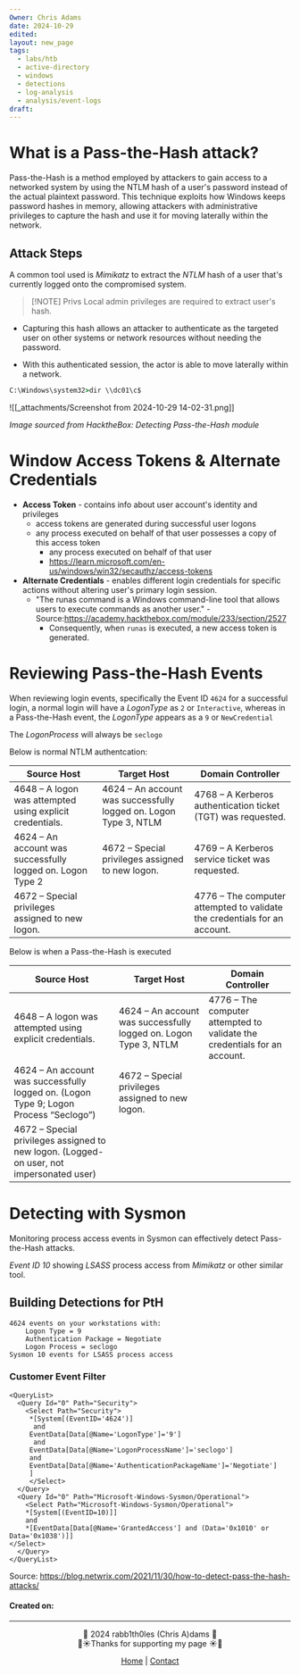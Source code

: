 ```yaml
---
Owner: Chris Adams
date: 2024-10-29
edited: 
layout: new_page
tags:
  - labs/htb
  - active-directory
  - windows
  - detections
  - log-analysis
  - analysis/event-logs
draft:
---
```

# What is a Pass-the-Hash attack?

Pass-the-Hash is a method employed by attackers to gain access to a networked system by using the NTLM hash of a user's password instead of the actual plaintext password. This technique exploits how Windows keeps password hashes in memory, allowing attackers with administrative privileges to capture the hash and use it for moving laterally within the network.

## Attack Steps

A common tool used is *Mimikatz* to extract the *NTLM* hash of a user that's currently logged onto the compromised system.


> [!NOTE] Privs
> Local admin privileges are required to extract user's hash.

* Capturing this hash allows an attacker to authenticate as the targeted user on other systems or network resources without needing the password. 

* With this authenticated session, the actor is able to move laterally within a network.

```cmd
C:\Windows\system32>dir \\dc01\c$
```

![[_attachments/Screenshot from 2024-10-29 14-02-31.png]]

*Image sourced from HacktheBox: Detecting Pass-the-Hash module*

# Window Access Tokens & Alternate Credentials

* **Access Token** - contains info about user account's identity and privileges
	* access tokens are generated during successful user logons
	* any process executed on behalf of that user possesses a copy of this access token
		* any process executed on behalf of that user
		* https://learn.microsoft.com/en-us/windows/win32/secauthz/access-tokens
* **Alternate Credentials** - enables different login credentials for specific actions without altering user's primary login session.
	* "The runas command is a Windows command-line tool that allows users to execute commands as another user." - Source:https://academy.hackthebox.com/module/233/section/2527
		* Consequently, when `runas` is executed, a new access token is generated.

# Reviewing Pass-the-Hash Events

When reviewing login events, specifically the Event ID `4624` for a successful login, a normal login will have a *LogonType* as `2` or `Interactive`, whereas in a Pass-the-Hash event, the *LogonType* appears as a `9` or `NewCredential`

The *LogonProcess* will always be `seclogo`


Below is normal NTLM authentcation:

| **Source Host**                                            | **Target Host**                                                  | **Domain Controller**                                                     |
| ---------------------------------------------------------- | ---------------------------------------------------------------- | ------------------------------------------------------------------------- |
| 4648 – A logon was attempted using explicit credentials.   | 4624 – An account was successfully logged on. Logon Type 3, NTLM | 4768 – A Kerberos authentication ticket (TGT) was requested.              |
| 4624 – An account was successfully logged on. Logon Type 2 | 4672 – Special privileges assigned to new logon.                 | 4769 – A Kerberos service ticket was requested.                           |
| 4672 – Special privileges assigned to new logon.           |                                                                  | 4776 – The computer attempted to validate the credentials for an account. |
Below is when a Pass-the-Hash is executed

| **Source Host**                                                                          | **Target Host**                                                  | **Domain Controller**                                                     |
| ---------------------------------------------------------------------------------------- | ---------------------------------------------------------------- | ------------------------------------------------------------------------- |
| 4648 – A logon was attempted using explicit credentials.                                 | 4624 – An account was successfully logged on. Logon Type 3, NTLM | 4776 – The computer attempted to validate the credentials for an account. |
| 4624 – An account was successfully logged on. (Logon Type 9; Logon Process “Seclogo”)    | 4672 – Special privileges assigned to new logon.                 |                                                                           |
| 4672 – Special privileges assigned to new logon. (Logged-on user, not impersonated user) |                                                                  |                                                                           |

# Detecting with Sysmon

Monitoring process access events in Sysmon can effectively detect Pass-the-Hash attacks. 

*Event ID 10* showing *LSASS* process access from *Mimikatz* or other similar tool.

## Building Detections for PtH

```
4624 events on your workstations with:
	Logon Type = 9
    Authentication Package = Negotiate
    Logon Process = seclogo
Sysmon 10 events for LSASS process access
```

### Customer Event Filter

```
<QueryList>
  <Query Id="0" Path="Security">
    <Select Path="Security">
     *[System[(EventID='4624')]
      and
     EventData[Data[@Name='LogonType']='9']
      and
     EventData[Data[@Name='LogonProcessName']='seclogo']
     and
     EventData[Data[@Name='AuthenticationPackageName']='Negotiate']
     ]
     </Select>
  </Query>
  <Query Id="0" Path="Microsoft-Windows-Sysmon/Operational">
    <Select Path="Microsoft-Windows-Sysmon/Operational">
    *[System[(EventID=10)]]
    and
    *[EventData[Data[@Name='GrantedAccess'] and (Data='0x1010' or Data='0x1038')]]
</Select>
  </Query>
</QueryList>
```


Source: https://blog.netwrix.com/2021/11/30/how-to-detect-pass-the-hash-attacks/

#### Created on: 
---
<div style="text-align: center;">
	<div class="gradient-text">👾 2024 rabb1th0les (Chris A)dams 👾</div> 
	🌴☀Thanks for supporting my page ☀🌴
	<nav>
		<ul style="list-style: none; padding: 0;">
			<div style="text-align: center;">
				<li><a href="index.html">Home</a> | <a href="Contact.html">Contact</a></li>
			</div>
		</ul>
	</nav>	
</div>
